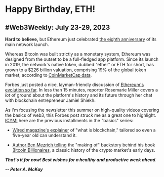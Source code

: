 # Happy Birthday, ETH!
## #Web3Weekly: July 23-29, 2023

**Hard to believe,** but Ethereum just celebrated [the eighth anniversary](https://www.forbes.com/sites/digital-assets/2023/07/28/ethereums-8th-anniversary-ecosystem-leaders-share-insights/) of its main network launch.

Whereas Bitcoin was built strictly as a monetary system, Ethereum was designed from the outset to be a full-fledged app platform. Since its launch in 2019, the network's native token, dubbed "ether" or ETH for short, has grown to a $226 billion valuation, comprising 19% of the global token market, according to [CoinMarketCap data](https://coinmarketcap.com/currencies/ethereum/).

Forbes just posted a nice, layman-friendly discussion of [Ethereum's evolution so far](https://www.youtube.com/watch?v=fKmbxd4MQmk&t=618s). In less than 15 minutes, reporter Rosemarie Miller covers a *lot* of ground about the platform's history and its future through her chat with blockchain entrepreneur Jamiel Shiekh.

As I'm focusing the newsletter this summer on high-quality videos covering the basics of web3, this Forbes post struck me as a great one to highlight. [ICYMI](https://www.urbandictionary.com/define.php?term=icymi) here are the previous installments in the "basics" series:

- [Wired magazine's explainer](https://www.youtube.com/watch?v=hYip_Vuv8J0&t=49s) of "what is blockchain," tailored so even a five-year old can understand it.

- [Author Ben Mezrich telling](https://www.youtube.com/watch?v=kN96Dgih3gI) the "making of" backstory behind his book [Bitcoin Billionaires](https://www.amazon.com/Bitcoin-Billionaires-Genius-Betrayal-Redemption/dp/1250217741/ref=tmm_hrd_swatch_0?_encoding=UTF8&sr=8-1), a classic history of the crypto market's early days.


_**That's it for now! Best wishes for a healthy and productive week ahead.**_  

_**-- Peter A. McKay**_

